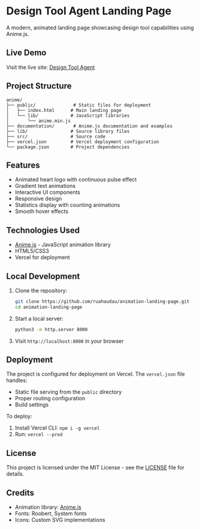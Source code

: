 # Design Tool Agent Landing Page

A modern, animated landing page showcasing design tool capabilities using Anime.js.

## Live Demo

Visit the live site: [Design Tool Agent](https://landingpage-ruahaudau.vercel.app/)

## Project Structure

```
anime/
├── public/              # Static files for deployment
│   ├── index.html      # Main landing page
│   └── lib/            # JavaScript libraries
│       └── anime.min.js
├── documentation/       # Anime.js documentation and examples
├── lib/                # Source library files
├── src/                # Source code
├── vercel.json         # Vercel deployment configuration
└── package.json        # Project dependencies
```

## Features

- Animated heart logo with continuous pulse effect
- Gradient text animations
- Interactive UI components
- Responsive design
- Statistics display with counting animations
- Smooth hover effects

## Technologies Used

- [Anime.js](https://animejs.com/) - JavaScript animation library
- HTML5/CSS3
- Vercel for deployment

## Local Development

1. Clone the repository:
   ```bash
   git clone https://github.com/ruahaudau/animation-landing-page.git
   cd animation-landing-page
   ```

2. Start a local server:
   ```bash
   python3 -m http.server 8000
   ```

3. Visit `http://localhost:8000` in your browser

## Deployment

The project is configured for deployment on Vercel. The `vercel.json` file handles:
- Static file serving from the `public` directory
- Proper routing configuration
- Build settings

To deploy:
1. Install Vercel CLI: `npm i -g vercel`
2. Run: `vercel --prod`

## License

This project is licensed under the MIT License - see the [LICENSE](LICENSE) file for details.

## Credits

- Animation library: [Anime.js](https://animejs.com/)
- Fonts: Roobert, System fonts
- Icons: Custom SVG implementations
